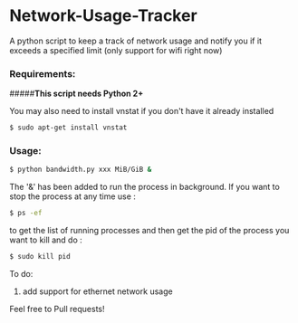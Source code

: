 # Network-Usage-Tracker
A python script to keep a track of network usage and notify you if it exceeds a specified limit
(only support for wifi right now)

### Requirements:

#####**This script needs Python 2+**

You may also need to install vnstat if you don't have it already installed
```bash
$ sudo apt-get install vnstat
```

### Usage:

```bash
$ python bandwidth.py xxx MiB/GiB &
```
The '&' has been added to run the process in background. If you want to stop the process at any time use :

```bash
$ ps -ef
```
to get the list of running processes and then get the pid of the process you want to kill and do :

```bash
$ sudo kill pid
```
To do:
  1. add support for ethernet network usage
  
Feel free to Pull requests!
